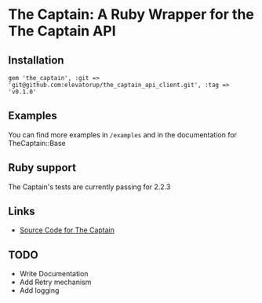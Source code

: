 # The Captain: A Ruby Wrapper for the The Captain API

## Installation

```
gem 'the_captain', :git => 'git@github.com:elevatorup/the_captain_api_client.git', :tag => 'v0.1.0'
```

## Examples

You can find more examples in `/examples` and in the documentation for TheCaptain::Base

## Ruby support

The Captain's tests are currently passing for 2.2.3

## Links
* [Source Code for The Captain](http://github.com/elevatorup/the_captain_api_client)

## TODO

* Write Documentation
* Add Retry mechanism
* Add logging
